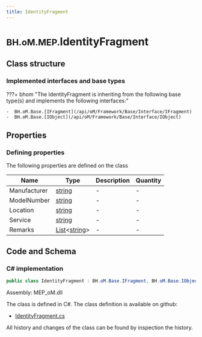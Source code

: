 ```yaml
---
title: IdentityFragment
---
```


# <small>BH.oM.MEP.</small>**IdentityFragment**



## Class structure

### Implemented interfaces and base types

???+ bhom "The IdentityFragment is inheriting from the following base type(s) and implements the following interfaces:"

    -  BH.oM.Base.[IFragment](/api/oM/Framework/Base/Interface/IFragment)
    -  BH.oM.Base.[IObject](/api/oM/Framework/Base/Interface/IObject)


## Properties



### Defining properties

The following properties are defined on the class

| Name             | Type             | Description      | Quantity         |
|------------------|------------------|------------------|------------------|
| Manufacturer | [string](https://learn.microsoft.com/en-us/dotnet/api/System.String?view=netstandard-2.0) | - | - |
| ModelNumber | [string](https://learn.microsoft.com/en-us/dotnet/api/System.String?view=netstandard-2.0) | - | - |
| Location | [string](https://learn.microsoft.com/en-us/dotnet/api/System.String?view=netstandard-2.0) | - | - |
| Service | [string](https://learn.microsoft.com/en-us/dotnet/api/System.String?view=netstandard-2.0) | - | - |
| Remarks | [List](https://learn.microsoft.com/en-us/dotnet/api/System.Collections.Generic.List-1?view=netstandard-2.0)&lt;[string](https://learn.microsoft.com/en-us/dotnet/api/System.String?view=netstandard-2.0)&gt; | - | - |


## Code and Schema

### C# implementation

``` C# title="C#"
public class IdentityFragment : BH.oM.Base.IFragment, BH.oM.Base.IObject
```

Assembly: MEP_oM.dll

The class is defined in C#. The class definition is available on github:

- [IdentityFragment.cs](https://github.com/BHoM/BHoM/blob/develop/MEP_oM/Fragments\IdentityFragment.cs)

All history and changes of the class can be found by inspection the history.
